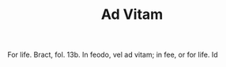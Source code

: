 ---
title: Ad Vitam
permalink: "/definitions/ad-vitam.html"
body: For life. Bract, fol. 13b. In feodo, vel ad vitam; in fee, or for life. Id
published_at: '2018-07-07'
layout: post
---